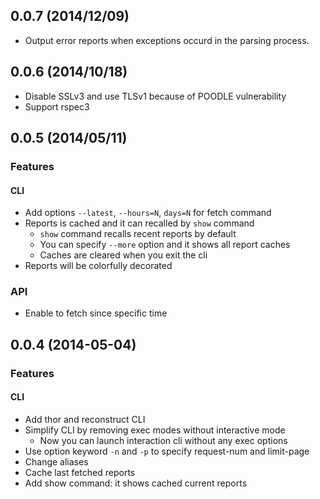 ## 0.0.7 (2014/12/09)

* Output error reports when exceptions occurd in the parsing process.

## 0.0.6 (2014/10/18)

* Disable SSLv3 and use TLSv1 because of POODLE vulnerability
* Support rspec3

## 0.0.5 (2014/05/11)

### Features

#### CLI
* Add options `--latest`, `--hours=N`, `days=N` for fetch command
* Reports is cached and it can recalled by `show` command
  * `show` command recalls recent reports by default
  * You can specify `--more` option and it shows all report caches
  * Caches are cleared when you exit the cli
* Reports will be colorfully decorated

### API
* Enable to fetch since specific time

## 0.0.4 (2014-05-04)

### Features

#### CLI
* Add thor and reconstruct CLI
* Simplify CLI by removing exec modes without interactive mode
  * Now you can launch interaction cli without any exec options
* Use option keyword `-n` and `-p` to specify request-num and limit-page
* Change aliases
* Cache last fetched reports
* Add show command: it shows cached current reports

